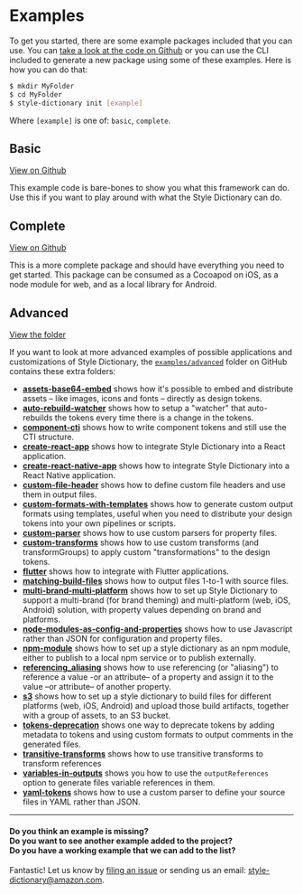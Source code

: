 # Examples

To get you started, there are some example packages included that you can use. You can [take a look at the code on Github](https://github.com/amzn/style-dictionary/tree/main/examples/) or you can use the CLI included to generate a new package using some of these examples. Here is how you can do that:

```bash
$ mkdir MyFolder
$ cd MyFolder
$ style-dictionary init [example]
```

Where `[example]` is one of: `basic`, `complete`.

## Basic
[View on Github](https://github.com/amzn/style-dictionary/tree/main/examples/basic)

This example code is bare-bones to show you what this framework can do. Use this if you want to play around with what the Style Dictionary can do.


## Complete
[View on Github](https://github.com/amzn/style-dictionary/tree/main/examples/complete)

This is a more complete package and should have everything you need to get started. This package can be consumed as a Cocoapod on iOS, as a node module for web, and as a local library for Android.

## Advanced
[View the folder](https://github.com/amzn/style-dictionary/tree/main/examples/advanced)

If you want to look at more advanced examples of possible applications and customizations of Style Dictionary, the [`examples/advanced`](https://github.com/amzn/style-dictionary/tree/main/examples/advanced/) folder on GitHub contains these extra folders:

* [**assets-base64-embed**](https://github.com/amzn/style-dictionary/tree/main/examples/advanced/assets-base64-embed) shows how it's possible to embed and distribute assets – like images, icons and fonts – directly as design tokens.
* [**auto-rebuild-watcher**](https://github.com/amzn/style-dictionary/tree/main/examples/advanced/auto-rebuild-watcher) shows how to setup a "watcher" that auto-rebuilds the tokens every time there is a change in the tokens.
* [**component-cti**](https://github.com/amzn/style-dictionary/tree/main/examples/advanced/component-cti) shows how to write component tokens and still use the CTI structure.
* [**create-react-app**](https://github.com/amzn/style-dictionary/tree/main/examples/advanced/create-react-app) shows how to integrate Style Dictionary into a React application.
* [**create-react-native-app**](https://github.com/amzn/style-dictionary/tree/main/examples/advanced/create-react-native-app) shows how to integrate Style Dictionary into a React Native application.
* [**custom-file-header**](https://github.com/amzn/style-dictionary/tree/main/examples/advanced/custom-file-header) shows how to define custom file headers and use them in output files.
* [**custom-formats-with-templates**](https://github.com/amzn/style-dictionary/tree/main/examples/advanced/custom-formats-with-templates) shows how to generate custom output formats using templates, useful when you need to distribute your design tokens into your own pipelines or scripts.
* [**custom-parser**](https://github.com/amzn/style-dictionary/tree/main/examples/advanced/custom-parser) shows how to use custom parsers for property files.
* [**custom-transforms**](https://github.com/amzn/style-dictionary/tree/main/examples/advanced/custom-transforms) shows how to use custom transforms (and transformGroups) to apply custom "transformations" to the design tokens.
* [**flutter**](https://github.com/amzn/style-dictionary/tree/main/examples/advanced/flutter) shows how to integrate with Flutter applications.
* [**matching-build-files**](https://github.com/amzn/style-dictionary/tree/main/examples/advanced/matching-build-files) shows how to output files 1-to-1 with source files.
* [**multi-brand-multi-platform**](https://github.com/amzn/style-dictionary/tree/main/examples/advanced/multi-brand-multi-platform) shows how to set up Style Dictionary to support a multi-brand (for brand theming) and multi-platform (web, iOS, Android) solution, with property values depending on brand and platforms.
* [**node-modules-as-config-and-properties**](https://github.com/amzn/style-dictionary/tree/main/examples/advanced/node-modules-as-config-and-properties) shows how to use Javascript rather than JSON for configuration and property files.
* [**npm-module**](https://github.com/amzn/style-dictionary/tree/main/examples/advanced/npm-module) shows how to set up a style dictionary as an npm module, either to publish to a local npm service or to publish externally.
* [**referencing_aliasing**](https://github.com/amzn/style-dictionary/tree/main/examples/advanced/referencing_aliasing) shows how to use referencing (or "aliasing") to reference a value -or an attribute– of a property and assign it to the value –or attribute– of another property.
* [**s3**](https://github.com/amzn/style-dictionary/tree/main/examples/advanced/s3) shows how to set up a style dictionary to build files for different platforms (web, iOS, Android) and upload those build artifacts, together with a group of assets, to an S3 bucket.
* [**tokens-deprecation**](https://github.com/amzn/style-dictionary/tree/main/examples/advanced/tokens-deprecation) shows one way to deprecate tokens by adding metadata to tokens and using custom formats to output comments in the generated files.
* [**transitive-transforms**](https://github.com/amzn/style-dictionary/tree/main/examples/advanced/transitive-transforms) shows how to use transitive transforms to transform references
* [**variables-in-outputs**](https://github.com/amzn/style-dictionary/tree/main/examples/advanced/variables-in-outputs) shows you how to use the `outputReferences` option to generate files variable references in them.
* [**yaml-tokens**](https://github.com/amzn/style-dictionary/tree/main/examples/advanced/yaml-tokens) shows how to use a custom parser to define your source files in YAML rather than JSON. 


---

#### Do you think an example is missing?<br/>Do you want to see another example added to the project?<br/>Do you have a working example that we can add to the list?

Fantastic! Let us know by [filing an issue](https://github.com/amzn/style-dictionary/issues) or sending us an email: style-dictionary@amazon.com.
